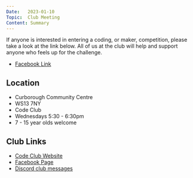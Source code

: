 ```yaml
---
Date:   2023-01-10
Topic:  Club Meeting
Content: Summary
---
```

If anyone is interested in entering a coding, or maker, competition, please take a look at the link below. All of us at the club will help and support anyone who feels up for the challenge.


* [Facebook Link](https://www.facebook.com/720665616418529/posts/679567953861629)

## Location

* Curborough Community Centre
* WS13 7NY
* Code Club
* Wednesdays 5:30 - 6:30pm
* 7 - 15 year olds welcome

## Club Links

* [Code Club Website](https://lichfield-code-club.github.io/)
* [Facebook Page](https://www.facebook.com/LichfieldCoders)
* [Discord club messages](https://discord.gg/szz6xGK)
